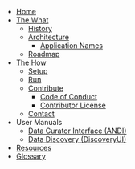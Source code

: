 * [Home](https://github.com/Datastillery/smartcitiesdata/wiki/Home)
* [The What](https://github.com/Datastillery/smartcitiesdata/wiki/The-What)
  - [History](https://github.com/Datastillery/smartcitiesdata/wiki/History)
  - [Architecture](https://github.com/Datastillery/smartcitiesdata/wiki/Architecture)
    - [Application Names](https://github.com/Datastillery/smartcitiesdata/wiki/Names)
  - [Roadmap](https://github.com/Datastillery/smartcitiesdata/wiki/Roadmap)
* [The How](https://github.com/Datastillery/smartcitiesdata/wiki/The-How)
  - [Setup](https://github.com/Datastillery/smartcitiesdata/wiki/Setup)
  - [Run](https://github.com/Datastillery/smartcitiesdata/wiki/Run)
  - [Contribute](https://github.com/Datastillery/smartcitiesdata/wiki/Contribute)
    - [Code of Conduct](https://github.com/Datastillery/smartcitiesdata/wiki/Code-of-Conduct)
    - [Contributor License](https://github.com/Datastillery/smartcitiesdata/wiki/Contributor-License)
  - [Contact](https://github.com/Datastillery/smartcitiesdata/wiki/Contact)
* User Manuals
  - [Data Curator Interface (ANDI)](https://github.com/UrbanOS-Public/smartcitiesdata/wiki/Data-Curator-Interface-(ANDI)-User-Manual)
  - [Data Discovery (DiscoveryUI)](https://github.com/UrbanOS-Public/smartcitiesdata/wiki/Data-Discovery-(DiscoveryUI)-User-Manual)
* [Resources](https://github.com/Datastillery/smartcitiesdata/wiki/Resources)
* [Glossary](https://github.com/Datastillery/smartcitiesdata/wiki/Glossary)
